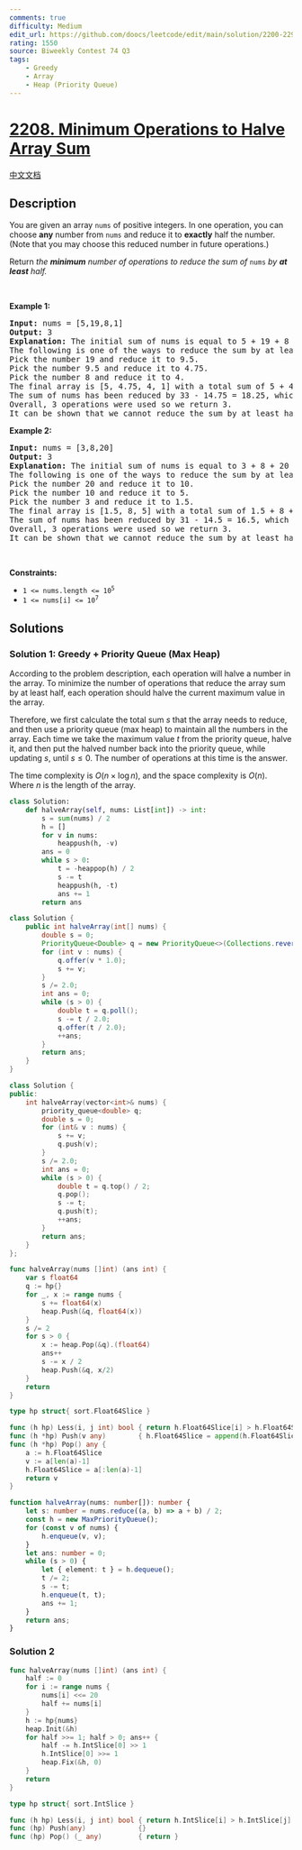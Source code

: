 ```yaml
---
comments: true
difficulty: Medium
edit_url: https://github.com/doocs/leetcode/edit/main/solution/2200-2299/2208.Minimum%20Operations%20to%20Halve%20Array%20Sum/README_EN.md
rating: 1550
source: Biweekly Contest 74 Q3
tags:
    - Greedy
    - Array
    - Heap (Priority Queue)
---
```


<!-- problem:start -->

# [2208. Minimum Operations to Halve Array Sum](https://leetcode.com/problems/minimum-operations-to-halve-array-sum)

[中文文档](/solution/2200-2299/2208.Minimum%20Operations%20to%20Halve%20Array%20Sum/README.md)

## Description

<!-- description:start -->

<p>You are given an array <code>nums</code> of positive integers. In one operation, you can choose <strong>any</strong> number from <code>nums</code> and reduce it to <strong>exactly</strong> half the number. (Note that you may choose this reduced number in future operations.)</p>

<p>Return<em> the <strong>minimum</strong> number of operations to reduce the sum of </em><code>nums</code><em> by <strong>at least</strong> half.</em></p>

<p>&nbsp;</p>
<p><strong class="example">Example 1:</strong></p>

<pre>
<strong>Input:</strong> nums = [5,19,8,1]
<strong>Output:</strong> 3
<strong>Explanation:</strong> The initial sum of nums is equal to 5 + 19 + 8 + 1 = 33.
The following is one of the ways to reduce the sum by at least half:
Pick the number 19 and reduce it to 9.5.
Pick the number 9.5 and reduce it to 4.75.
Pick the number 8 and reduce it to 4.
The final array is [5, 4.75, 4, 1] with a total sum of 5 + 4.75 + 4 + 1 = 14.75. 
The sum of nums has been reduced by 33 - 14.75 = 18.25, which is at least half of the initial sum, 18.25 &gt;= 33/2 = 16.5.
Overall, 3 operations were used so we return 3.
It can be shown that we cannot reduce the sum by at least half in less than 3 operations.
</pre>

<p><strong class="example">Example 2:</strong></p>

<pre>
<strong>Input:</strong> nums = [3,8,20]
<strong>Output:</strong> 3
<strong>Explanation:</strong> The initial sum of nums is equal to 3 + 8 + 20 = 31.
The following is one of the ways to reduce the sum by at least half:
Pick the number 20 and reduce it to 10.
Pick the number 10 and reduce it to 5.
Pick the number 3 and reduce it to 1.5.
The final array is [1.5, 8, 5] with a total sum of 1.5 + 8 + 5 = 14.5. 
The sum of nums has been reduced by 31 - 14.5 = 16.5, which is at least half of the initial sum, 16.5 &gt;= 31/2 = 15.5.
Overall, 3 operations were used so we return 3.
It can be shown that we cannot reduce the sum by at least half in less than 3 operations.
</pre>

<p>&nbsp;</p>
<p><strong>Constraints:</strong></p>

<ul>
	<li><code>1 &lt;= nums.length &lt;= 10<sup>5</sup></code></li>
	<li><code>1 &lt;= nums[i] &lt;= 10<sup>7</sup></code></li>
</ul>

<!-- description:end -->

## Solutions

<!-- solution:start -->

### Solution 1: Greedy + Priority Queue (Max Heap)

According to the problem description, each operation will halve a number in the array. To minimize the number of operations that reduce the array sum by at least half, each operation should halve the current maximum value in the array.

Therefore, we first calculate the total sum $s$ that the array needs to reduce, and then use a priority queue (max heap) to maintain all the numbers in the array. Each time we take the maximum value $t$ from the priority queue, halve it, and then put the halved number back into the priority queue, while updating $s$, until $s \le 0$. The number of operations at this time is the answer.

The time complexity is $O(n \times \log n)$, and the space complexity is $O(n)$. Where $n$ is the length of the array.

<!-- tabs:start -->

```python
class Solution:
    def halveArray(self, nums: List[int]) -> int:
        s = sum(nums) / 2
        h = []
        for v in nums:
            heappush(h, -v)
        ans = 0
        while s > 0:
            t = -heappop(h) / 2
            s -= t
            heappush(h, -t)
            ans += 1
        return ans
```

```java
class Solution {
    public int halveArray(int[] nums) {
        double s = 0;
        PriorityQueue<Double> q = new PriorityQueue<>(Collections.reverseOrder());
        for (int v : nums) {
            q.offer(v * 1.0);
            s += v;
        }
        s /= 2.0;
        int ans = 0;
        while (s > 0) {
            double t = q.poll();
            s -= t / 2.0;
            q.offer(t / 2.0);
            ++ans;
        }
        return ans;
    }
}
```

```cpp
class Solution {
public:
    int halveArray(vector<int>& nums) {
        priority_queue<double> q;
        double s = 0;
        for (int& v : nums) {
            s += v;
            q.push(v);
        }
        s /= 2.0;
        int ans = 0;
        while (s > 0) {
            double t = q.top() / 2;
            q.pop();
            s -= t;
            q.push(t);
            ++ans;
        }
        return ans;
    }
};
```

```go
func halveArray(nums []int) (ans int) {
	var s float64
	q := hp{}
	for _, x := range nums {
		s += float64(x)
		heap.Push(&q, float64(x))
	}
	s /= 2
	for s > 0 {
		x := heap.Pop(&q).(float64)
		ans++
		s -= x / 2
		heap.Push(&q, x/2)
	}
	return
}

type hp struct{ sort.Float64Slice }

func (h hp) Less(i, j int) bool { return h.Float64Slice[i] > h.Float64Slice[j] }
func (h *hp) Push(v any)        { h.Float64Slice = append(h.Float64Slice, v.(float64)) }
func (h *hp) Pop() any {
	a := h.Float64Slice
	v := a[len(a)-1]
	h.Float64Slice = a[:len(a)-1]
	return v
}
```

```ts
function halveArray(nums: number[]): number {
    let s: number = nums.reduce((a, b) => a + b) / 2;
    const h = new MaxPriorityQueue();
    for (const v of nums) {
        h.enqueue(v, v);
    }
    let ans: number = 0;
    while (s > 0) {
        let { element: t } = h.dequeue();
        t /= 2;
        s -= t;
        h.enqueue(t, t);
        ans += 1;
    }
    return ans;
}
```

<!-- tabs:end -->

<!-- solution:end -->

<!-- solution:start -->

### Solution 2

<!-- tabs:start -->

```go
func halveArray(nums []int) (ans int) {
	half := 0
	for i := range nums {
		nums[i] <<= 20
		half += nums[i]
	}
	h := hp{nums}
	heap.Init(&h)
	for half >>= 1; half > 0; ans++ {
		half -= h.IntSlice[0] >> 1
		h.IntSlice[0] >>= 1
		heap.Fix(&h, 0)
	}
	return
}

type hp struct{ sort.IntSlice }

func (h hp) Less(i, j int) bool { return h.IntSlice[i] > h.IntSlice[j] }
func (hp) Push(any)             {}
func (hp) Pop() (_ any)         { return }
```

<!-- tabs:end -->

<!-- solution:end -->

<!-- problem:end -->
